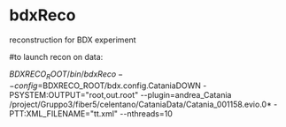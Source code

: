 # bdxReco
reconstruction for BDX experiment

#to launch recon on data:

$BDXRECO_ROOT/bin/bdxReco --config=$BDXRECO_ROOT/bdx.config.CataniaDOWN -PSYSTEM:OUTPUT="root,out.root" --plugin=andrea_Catania /project/Gruppo3/fiber5/celentano/CataniaData/Catania_001158.evio.0* -PTT:XML_FILENAME="tt.xml" --nthreads=10

